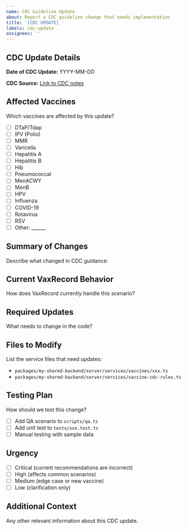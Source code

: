 ```yaml
---
name: CDC Guideline Update
about: Report a CDC guideline change that needs implementation
title: '[CDC UPDATE] '
labels: cdc-update
assignees: ''
---
```


## CDC Update Details

**Date of CDC Update:** YYYY-MM-DD

**CDC Source:** [Link to CDC notes](https://www.cdc.gov/vaccines/hcp/imz-schedules/child-adolescent-notes.html)

## Affected Vaccines

Which vaccines are affected by this update?
- [ ] DTaP/Tdap
- [ ] IPV (Polio)
- [ ] MMR
- [ ] Varicella
- [ ] Hepatitis A
- [ ] Hepatitis B
- [ ] Hib
- [ ] Pneumococcal
- [ ] MenACWY
- [ ] MenB
- [ ] HPV
- [ ] Influenza
- [ ] COVID-19
- [ ] Rotavirus
- [ ] RSV
- [ ] Other: ______

## Summary of Changes

Describe what changed in CDC guidance:

## Current VaxRecord Behavior

How does VaxRecord currently handle this scenario?

## Required Updates

What needs to change in the code?

## Files to Modify

List the service files that need updates:
- `packages/my-shared-backend/server/services/vaccines/xxx.ts`
- `packages/my-shared-backend/server/services/vaccine-cdc-rules.ts`

## Testing Plan

How should we test this change?
- [ ] Add QA scenario to `scripts/qa.ts`
- [ ] Add unit test to `tests/xxx.test.ts`
- [ ] Manual testing with sample data

## Urgency

- [ ] Critical (current recommendations are incorrect)
- [ ] High (affects common scenarios)
- [ ] Medium (edge case or new vaccine)
- [ ] Low (clarification only)

## Additional Context

Any other relevant information about this CDC update.

